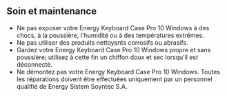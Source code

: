 ## Soin et maintenance

* Ne pas exposer votre Energy Keyboard Case Pro 10 Windows à des chocs, à la poussière, l'humidité ou à des températures extrêmes. 
* Ne pas utiliser des produits nettoyants corrosifs ou abrasifs. 
* Gardez votre Energy Keyboard Case Pro 10 Windows propre et sans poussière; utilisez à cette fin un chiffon doux et sec lorsqu’il est déconnecté.
* Ne démontez pas votre Energy Keyboard Case Pro 10 Windows. Toutes les réparations doivent être effectuées uniquement par un personnel qualifié de Energy Sistem Soyntec S.A.

